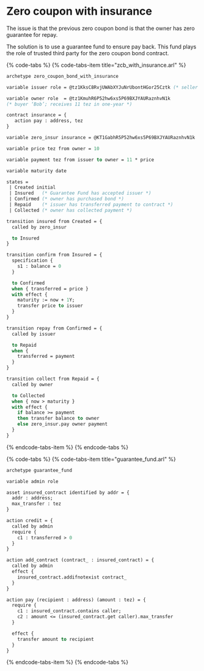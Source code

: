 # Zero coupon with insurance

The issue is that the previous zero coupon bond is that the owner has zero guarantee for repay.

The solution is to use a guarantee fund to ensure pay back. This fund plays the role of trusted third party for the zero coupon bond contract.

{% code-tabs %}
{% code-tabs-item title="zcb\_with\_insurance.arl" %}
```ocaml
archetype zero_coupon_bond_with_insurance

variable issuer role = @tz1KksC8RvjUWAbXYJuNrUbontHGor25Cztk (* seller ‘Alice’ *)

variable owner role  = @tz1KmuhR6P52hw6xs5P69BXJYAURaznhvN1k
(* buyer ‘Bob’; receives 11 tez in one-year *)

contract insurance = {
   action pay : address, tez
} 

variable zero_insur insurance = @KT1GabhR5P52hw6xs5P69BXJYAURaznhvN1k

variable price tez from owner = 10

variable payment tez from issuer to owner = 11 * price

variable maturity date

states =
 | Created initial
 | Insured   (* Guarantee Fund has accepted issuer *)
 | Confirmed (* owner has purchased bond *)
 | Repaid    (* issuer has transferred payment to contract *)
 | Collected (* owner has collected payment *)

transition insured from Created = {
  called by zero_insur

  to Insured
}

transition confirm from Insured = {
  specification {
    s1 : balance = 0
  }

  to Confirmed
  when { transferred = price }
  with effect {
    maturity := now + 1Y;
    transfer price to issuer
  }
}

transition repay from Confirmed = {
  called by issuer

  to Repaid
  when {
    transferred = payment
  }
}

transition collect from Repaid = {
  called by owner

  to Collected
  when { now > maturity }
  with effect {
    if balance >= payment
    then transfer balance to owner
    else zero_insur.pay owner payment
  }
}

```
{% endcode-tabs-item %}
{% endcode-tabs %}

{% code-tabs %}
{% code-tabs-item title="guarantee\_fund.arl" %}
```ocaml
archetype guarantee_fund

variable admin role

asset insured_contract identified by addr = {
  addr : address;
  max_transfer : tez
}

action credit = {
  called by admin
  require {
    c1 : transferred > 0
  }
}

action add_contract (contract_ : insured_contract) = {
  called by admin
  effect {
    insured_contract.addifnotexist contract_
  }
}

action pay (recipient : address) (amount : tez) = {
  require {
    c1 : insured_contract.contains caller;
    c2 : amount <= (insured_contract.get caller).max_transfer
  }

  effect {
    transfer amount to recipient
  }
}
```
{% endcode-tabs-item %}
{% endcode-tabs %}

